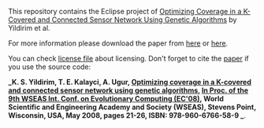 This repository contains the Eclipse project of [Optimizing Coverage in a K-Covered and Connected Sensor Network Using Genetic Algorithms](https://dl.acm.org/citation.cfm?id=1415981) by Yildirim et al.

For more information please download the paper from [here](http://www.wseas.us/e-library/conferences/2008/sofia/EC/ec-2.pdf) or [here](https://tekrei.github.io/papers/2008-EC.pdf).

You can check [license file](LICENSE) about licensing. Don't forget to cite the [paper](https://dl.acm.org/citation.cfm?id=1415981) if you use the source code:

**_K. S. Yildirim, T. E. Kalayci, A. Ugur, [Optimizing coverage in a K-covered and connected sensor network using genetic algorithms](http://www.wseas.us/e-library/conferences/2008/sofia/EC/ec-2.pdf), [In Proc. of the 9th WSEAS Int. Conf. on Evolutionary Computing (EC'08)](http://www.wseas.org/multimedia/books/2008/sofia/advanced-topics-on-evolutionary-computing.pdf), World Scientific and Engineering Academy and Society (WSEAS), Stevens Point, Wisconsin, USA, May 2008, pages 21-26, ISBN: 978-960-6766-58-9 _**.
